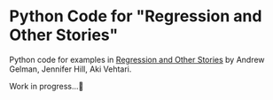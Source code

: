 # Python Code for "Regression and Other Stories"

Python code for examples in [Regression and Other Stories](https://avehtari.github.io/ROS-Examples/) by Andrew Gelman, Jennifer Hill, Aki Vehtari.

Work in progress...🚧

